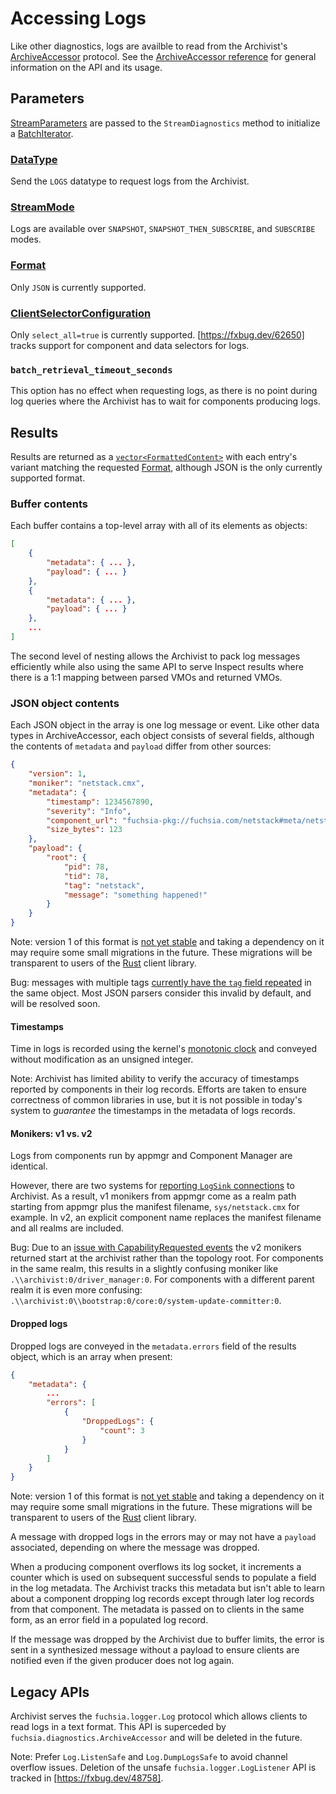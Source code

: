 # Accessing Logs

Like other diagnostics, logs are availble to read from the Archivist's [ArchiveAccessor] protocol.
See the [ArchiveAccessor reference] for general information on the API and its usage.

## Parameters

[StreamParameters] are passed to the `StreamDiagnostics` method to initialize a [BatchIterator].

### [DataType]

Send the `LOGS` datatype to request logs from the Archivist.

### [StreamMode]

Logs are available over `SNAPSHOT`, `SNAPSHOT_THEN_SUBSCRIBE`, and `SUBSCRIBE` modes.

### [Format]

Only `JSON` is currently supported.

### [ClientSelectorConfiguration]

Only `select_all=true` is currently supported. [https://fxbug.dev/62650] tracks support for
component and data selectors for logs.

### `batch_retrieval_timeout_seconds`

This option has no effect when requesting logs, as there is no point during log queries where the
Archivist has to wait for components producing logs.

## Results

Results are returned as a [`vector<FormattedContent>`][FormattedContent] with each entry's variant
matching the requested [Format], although JSON is the only currently supported format.

### Buffer contents

<!-- TODO(fxbug.dev/65241) link to JSON schema when available -->

Each buffer contains a top-level array with all of its elements as objects:

```json
[
    {
        "metadata": { ... },
        "payload": { ... }
    },
    {
        "metadata": { ... },
        "payload": { ... }
    },
    ...
]
```

The second level of nesting allows the Archivist to pack log messages efficiently while also using
the same API to serve Inspect results where there is a 1:1 mapping between parsed VMOs and returned
VMOs.

### JSON object contents

<!-- TODO(fxbug.dev/65241) link to JSON schema when available -->

Each JSON object in the array is one log message or event. Like other data types in ArchiveAccessor,
each object consists of several fields, although the contents of `metadata` and `payload` differ
from other sources:

```json
{
    "version": 1,
    "moniker": "netstack.cmx",
    "metadata": {
        "timestamp": 1234567890,
        "severity": "Info",
        "component_url": "fuchsia-pkg://fuchsia.com/netstack#meta/netstack.cmx",
        "size_bytes": 123
    },
    "payload": {
        "root": {
            "pid": 78,
            "tid": 78,
            "tag": "netstack",
            "message": "something happened!"
        }
    }
}
```

Note: version 1 of this format is [not yet stable](https://fxbug.dev/63883) and taking a dependency
on it may require some small migrations in the future. These migrations will be transparent to users
of the [Rust](/src/lib/diagnostics/reader/rust) client library.

Bug: messages with multiple tags [currently have the `tag` field repeated](https://fxbug.dev/63883)
in the same object. Most JSON parsers consider this invalid by default, and will be resolved soon.

#### Timestamps

Time in logs is recorded using the kernel's [monotonic clock] and conveyed without
modification as an unsigned integer.

Note: Archivist has limited ability to verify the accuracy of timestamps reported by components in
their log records. Efforts are taken to ensure correctness of common libraries in use, but it is
not possible in today's system to *guarantee* the timestamps in the metadata of logs records.

#### Monikers: v1 vs. v2

Logs from components run by appmgr and Component Manager are identical.

However, there are two systems for [reporting `LogSink` connections][attribution] to Archivist. As a
result, v1 monikers from appmgr come as a realm path starting from appmgr plus the manifest
filename, `sys/netstack.cmx` for example. In v2, an explicit component name replaces the manifest
filename and all realms are included.

Bug: Due to an [issue with CapabilityRequested events](https://fxbug.dev/64197) the v2 monikers
returned start at the archivist rather than the topology root. For components in the same realm,
this results in a slightly confusing moniker like `.\\archivist:0/driver_manager:0`. For components
with a different parent realm it is even more confusing:
`.\\archivist:0\\bootstrap:0/core:0/system-update-committer:0`.

#### Dropped logs

<!-- TODO(fxbug.dev/65241) link to JSON schema when available -->

Dropped logs are conveyed in the `metadata.errors` field of the results object, which is an array
when present:

```json
{
    "metadata": {
        ...
        "errors": [
            {
                "DroppedLogs": {
                    "count": 3
                }
            }
        ]
    }
}
```

Note: version 1 of this format is [not yet stable](https://fxbug.dev/63883) and taking a dependency
on it may require some small migrations in the future. These migrations will be transparent to users
of the [Rust](/src/lib/diagnostics/reader/rust) client library.

A message with dropped logs in the errors may or may not have a `payload` associated, depending on
where the message was dropped.

When a producing component overflows its log socket, it increments a counter which is used on
subsequent successful sends to populate a field in the log metadata. The Archivist tracks this
metadata but isn't able to learn about a component dropping log records except through later log
records from that component. The metadata is passed on to clients in the same form, as an error
field in a populated log record.

If the message was dropped by the Archivist due to buffer limits, the error is sent in a synthesized
message without a payload to ensure clients are notified even if the given producer does not log
again.

## Legacy APIs

Archivist serves the `fuchsia.logger.Log` protocol which allows clients to read logs in a text
format. This API is superceded by `fuchsia.diagnostics.ArchiveAccessor` and will be deleted in the
future.

Note: Prefer `Log.ListenSafe` and `Log.DumpLogsSafe` to avoid channel overflow issues. Deletion of
the unsafe `fuchsia.logger.LogListener` API is tracked in [https://fxbug.dev/48758].

[ArchiveAccessor]: https://fuchsia.dev/reference/fidl/fuchsia.diagnostics#ArchiveAccessor
[ArchiveAccessor reference]: /src/diagnostics/docs/reference/access.md
[attribution]: /docs/reference/diagnostics/logs/attribution.md
[BatchIterator]: https://fuchsia.dev/reference/fidl/fuchsia.diagnostics#BatchIterator
[ClientSelectorConfiguration]: https://fuchsia.dev/reference/fidl/fuchsia.diagnostics#ClientSelectorConfiguration
[DataType]: https://fuchsia.dev/reference/fidl/fuchsia.diagnostics#DataType
[Format]: https://fuchsia.dev/reference/fidl/fuchsia.diagnostics#Format
[FormattedContent]: https://fuchsia.dev/reference/fidl/fuchsia.diagnostics#FormattedContent
[monotonic clock]: /docs/reference/syscalls/clock_get_monotonic.md
[StreamMode]: https://fuchsia.dev/reference/fidl/fuchsia.diagnostics#StreamMode
[StreamParameters]: https://fuchsia.dev/reference/fidl/fuchsia.diagnostics#StreamParameters

